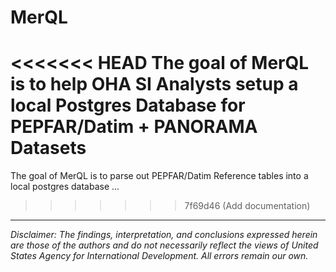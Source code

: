 
# MerQL

<!-- badges: start -->
<!-- badges: end -->

<<<<<<< HEAD
The goal of MerQL is to help OHA SI Analysts setup a local Postgres Database for PEPFAR/Datim + PANORAMA Datasets 
=======
The goal of MerQL is to parse out PEPFAR/Datim Reference tables into a local postgres database ...
>>>>>>> 7f69d46 (Add documentation)


---

*Disclaimer: The findings, interpretation, and conclusions expressed herein are those of the authors and do not necessarily reflect the views of United States Agency for International Development. All errors remain our own.*

